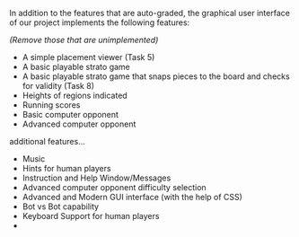 In addition to the features that are auto-graded, the graphical user interface
of our project implements the following features:

*(Remove those that are unimplemented)*

 - A simple placement viewer (Task 5)
 - A basic playable strato game
 - A basic playable strato game that snaps pieces to the board and checks for validity (Task 8)
 - Heights of regions indicated
 - Running scores
 - Basic computer opponent
 - Advanced computer opponent

additional features...
 - Music
 - Hints for human players
 - Instruction and Help Window/Messages
 - Advanced computer opponent difficulty selection
 - Advanced and Modern GUI interface (with the help of CSS)
 - Bot vs Bot capability
 - Keyboard Support for human players
 -